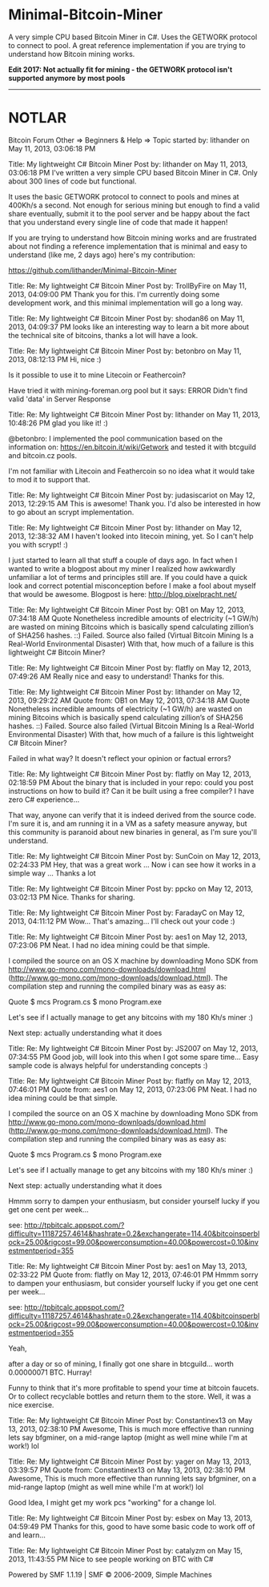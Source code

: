 Minimal-Bitcoin-Miner
=====================

A very simple CPU based Bitcoin Miner in C#. Uses the GETWORK protocol to connect to pool. A great reference implementation if you are trying to understand how Bitcoin mining works.

<b>Edit 2017: Not actually fit for mining - the GETWORK protocol isn't supported anymore by most pools</b>

------------------------

NOTLAR
=====================

Bitcoin Forum
Other => Beginners & Help => Topic started by: lithander on May 11, 2013, 03:06:18 PM

Title: My lightweight C# Bitcoin Miner
Post by: lithander on May 11, 2013, 03:06:18 PM
I've written a very simple CPU based Bitcoin Miner in C#. Only about 300 lines of code but functional.

It uses the basic GETWORK protocol to connect to pools and mines at 400Kh/s a second. Not enough for serious mining but enough to find a valid share eventually, submit it to the pool server and be happy about the fact that you understand every single line of code that made it happen!

If you are trying to understand how Bitcoin mining works and are frustrated about not finding a reference implementation that is minimal and easy to understand (like me, 2 days ago) here's my contribution:

https://github.com/lithander/Minimal-Bitcoin-Miner

Title: Re: My lightweight C# Bitcoin Miner
Post by: TrollByFire on May 11, 2013, 04:09:00 PM
Thank you for this.  I'm currently doing some development work, and this minimal implementation will go a long way.

Title: Re: My lightweight C# Bitcoin Miner
Post by: shodan86 on May 11, 2013, 04:09:37 PM
looks like an interesting way to learn a bit more about the technical site of bitcoins, thanks a lot will have a look.

Title: Re: My lightweight C# Bitcoin Miner
Post by: betonbro on May 11, 2013, 08:12:13 PM
Hi, nice :)

Is it possible to use it to mine Litecoin or Feathercoin?

Have tried it with mining-foreman.org pool but it says:
ERROR Didn't find valid 'data' in Server Response


Title: Re: My lightweight C# Bitcoin Miner
Post by: lithander on May 11, 2013, 10:48:26 PM
glad you like it! :)

@betonbro: I implemented the pool communication based on the information on: https://en.bitcoin.it/wiki/Getwork and tested it with btcguild and bitcoin.cz pools.

I'm not familiar with Litecoin and Feathercoin so no idea what it would take to mod it to support that.

Title: Re: My lightweight C# Bitcoin Miner
Post by: judasiscariot on May 12, 2013, 12:29:15 AM
This is awesome!  Thank you.  I'd also be interested in how to go about an scrypt implementation. 

Title: Re: My lightweight C# Bitcoin Miner
Post by: lithander on May 12, 2013, 12:38:32 AM
I haven't looked into litecoin mining, yet. So I can't help you with scrypt! :)

I just started to learn all that stuff a couple of days ago. In fact when I wanted to write a blogpost about my miner I realized how awkwardly unfamiliar a lot of terms and principles still are. If you could have a quick look and correct potential misconception before I make a fool about myself that would be awesome. Blogpost is here: http://blog.pixelpracht.net/

Title: Re: My lightweight C# Bitcoin Miner
Post by: OB1 on May 12, 2013, 07:34:18 AM
Quote
Nonetheless incredible amounts of electricity (~1 GW/h) are wasted on mining Bitcoins which is basically spend calculating zillion’s of SHA256 hashes.
::)
Failed.
Source also failed (Virtual Bitcoin Mining Is a Real-World Environmental Disaster)
With that, how much of a failure is this lightweight C# Bitcoin Miner?

Title: Re: My lightweight C# Bitcoin Miner
Post by: flatfly on May 12, 2013, 07:49:26 AM
Really nice and easy to understand! Thanks for this.

Title: Re: My lightweight C# Bitcoin Miner
Post by: lithander on May 12, 2013, 09:29:22 AM
Quote from: OB1 on May 12, 2013, 07:34:18 AM
Quote
Nonetheless incredible amounts of electricity (~1 GW/h) are wasted on mining Bitcoins which is basically spend calculating zillion’s of SHA256 hashes.
::)
Failed.
Source also failed (Virtual Bitcoin Mining Is a Real-World Environmental Disaster)
With that, how much of a failure is this lightweight C# Bitcoin Miner?

Failed in what way? It doesn't reflect your opinion or factual errors?

Title: Re: My lightweight C# Bitcoin Miner
Post by: flatfly on May 12, 2013, 02:18:59 PM
About the binary that is included in your repo: could you post instructions on how to build it?
Can it be built using a free compiler? I have zero C# experience...

That way, anyone can verify that it is indeed derived from the source code. I'm sure it is, and am running it in a VM as a safety measure anyway, but this community is paranoid about new binaries in general, as I'm sure you'll understand.

Title: Re: My lightweight C# Bitcoin Miner
Post by: SunCoin on May 12, 2013, 02:24:33 PM
Hey,
that was a great work ... Now i can see how it works in a simple way ...
Thanks a lot

Title: Re: My lightweight C# Bitcoin Miner
Post by: ppcko on May 12, 2013, 03:02:13 PM
Nice. Thanks for sharing.

Title: Re: My lightweight C# Bitcoin Miner
Post by: FaradayC on May 12, 2013, 04:11:12 PM
Wow... That's amazing... I'll check out your code :)

Title: Re: My lightweight C# Bitcoin Miner
Post by: aes1 on May 12, 2013, 07:23:06 PM
Neat. I had no idea mining could be that simple.

I compiled the source on an OS X machine by downloading Mono SDK from http://www.go-mono.com/mono-downloads/download.html (http://www.go-mono.com/mono-downloads/download.html). The compilation step and running the compiled binary was as easy as:

Quote
$ mcs Program.cs
$ mono Program.exe

Let's see if I actually manage to get any bitcoins with my 180 Kh/s miner :)

Next step: actually understanding what it does

Title: Re: My lightweight C# Bitcoin Miner
Post by: JS2007 on May 12, 2013, 07:34:55 PM
Good job, will look into this when I got some spare time... Easy sample code is always helpful for understanding concepts :)

Title: Re: My lightweight C# Bitcoin Miner
Post by: flatfly on May 12, 2013, 07:46:01 PM
Quote from: aes1 on May 12, 2013, 07:23:06 PM
Neat. I had no idea mining could be that simple.

I compiled the source on an OS X machine by downloading Mono SDK from http://www.go-mono.com/mono-downloads/download.html (http://www.go-mono.com/mono-downloads/download.html). The compilation step and running the compiled binary was as easy as:

Quote
$ mcs Program.cs
$ mono Program.exe

Let's see if I actually manage to get any bitcoins with my 180 Kh/s miner :)

Next step: actually understanding what it does


Hmmm sorry to dampen your enthusiasm, but consider yourself lucky if you get one cent per week...

see:
http://tpbitcalc.appspot.com/?difficulty=11187257.4614&hashrate=0.2&exchangerate=114.40&bitcoinsperblock=25.00&rigcost=99.00&powerconsumption=40.00&powercost=0.10&investmentperiod=355

Title: Re: My lightweight C# Bitcoin Miner
Post by: aes1 on May 13, 2013, 02:33:22 PM
Quote from: flatfly on May 12, 2013, 07:46:01 PM
Hmmm sorry to dampen your enthusiasm, but consider yourself lucky if you get one cent per week...

see:
http://tpbitcalc.appspot.com/?difficulty=11187257.4614&hashrate=0.2&exchangerate=114.40&bitcoinsperblock=25.00&rigcost=99.00&powerconsumption=40.00&powercost=0.10&investmentperiod=355

Yeah,

after a day or so of mining, I finally got one share in btcguild... worth 0.00000071 BTC. Hurray!

Funny to think that it's more profitable to spend your time at bitcoin faucets. Or to collect recyclable bottles and return them to the store. Well, it was a nice exercise.

Title: Re: My lightweight C# Bitcoin Miner
Post by: Constantinex13 on May 13, 2013, 02:38:10 PM
Awesome, This is much more effective than running lets say bfgminer, on a mid-range laptop (might as well mine while I'm at work!) lol

Title: Re: My lightweight C# Bitcoin Miner
Post by: yager on May 13, 2013, 03:39:57 PM
Quote from: Constantinex13 on May 13, 2013, 02:38:10 PM
Awesome, This is much more effective than running lets say bfgminer, on a mid-range laptop (might as well mine while I'm at work!) lol

Good Idea, I might get my work pcs "working" for a change lol.

Title: Re: My lightweight C# Bitcoin Miner
Post by: esbex on May 13, 2013, 04:59:49 PM
Thanks for this, good to have some basic code to work off of and learn...

Title: Re: My lightweight C# Bitcoin Miner
Post by: catalyzm on May 15, 2013, 11:43:55 PM
Nice to see people working on BTC with C#


Powered by SMF 1.1.19 | SMF © 2006-2009, Simple Machines
